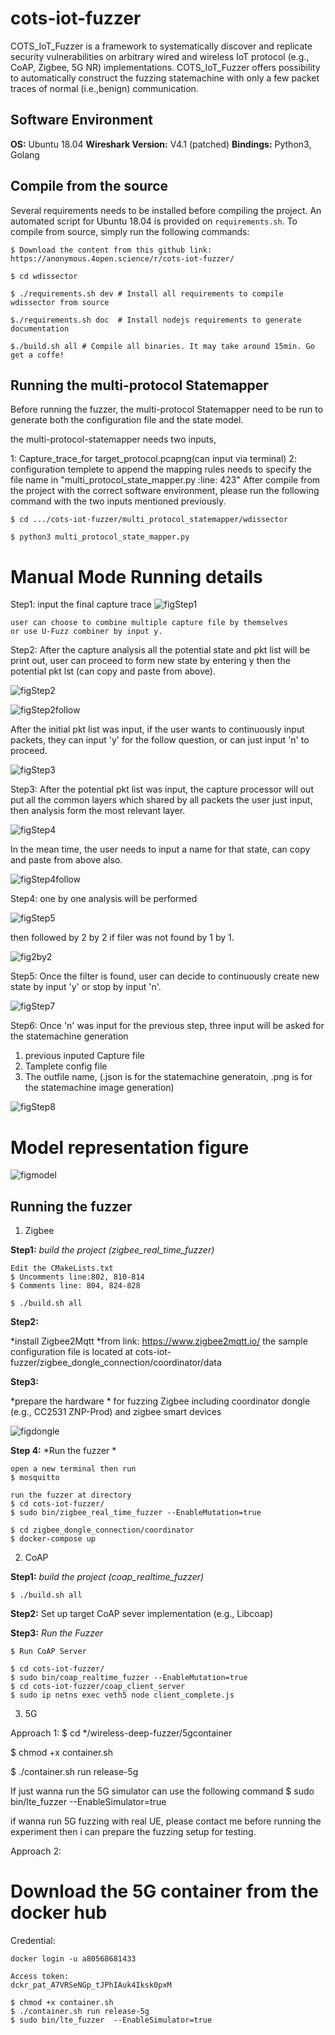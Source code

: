 # cots-iot-fuzzer
COTS_IoT_Fuzzer is a framework to systematically discover and replicate security vulnerabilities on arbitrary wired and wireless IoT protocol (e.g., CoAP, Zigbee, 5G NR) implementations. COTS_IoT_Fuzzer offers possibility to automatically construct the fuzzing statemachine with only a few packet traces of normal (i.e.,benign) communication. 

## Software Environment
**OS:** Ubuntu 18.04
**Wireshark Version:** V4.1 (patched)
**Bindings:** Python3, Golang

## Compile from the source
Several requirements needs to be installed before compiling the project. An automated script for Ubuntu 18.04 is provided on `requirements.sh`. To compile from source, simply run the following commands:
```
$ Download the content from this github link:
https://anonymous.4open.science/r/cots-iot-fuzzer/

$ cd wdissector

$ ./requirements.sh dev # Install all requirements to compile wdissector from source

$./requirements.sh doc  # Install nodejs requirements to generate documentation

$./build.sh all # Compile all binaries. It may take around 15min. Go get a coffe!
```

## Running the multi-protocol Statemapper
Before running the fuzzer, the multi-protocol Statemapper need to be run to generate both the configuration file and the state model.

the multi-protocol-statemapper needs two inputs,

1: Capture_trace_for target_protocol.pcapng(can input via terminal)
2: configuration templete to append the mapping rules needs to specify the file name in "multi_protocol_state_mapper.py :line: 423"
After compile from the project with the correct software environment, please run the following command with the two inputs mentioned previously.
```
$ cd .../cots-iot-fuzzer/multi_protocol_statemapper/wdissector

$ python3 multi_protocol_state_mapper.py
```

# Manual Mode Running details

Step1: input the final capture trace
![figStep1](figs/Step1.png "title-1")
```
user can choose to combine multiple capture file by themselves
or use U-Fuzz combiner by input y.
```

Step2: After the capture analysis all the potential state and pkt list 
will be print out, user can proceed to form new state by entering y then the 
potential pkt lst (can copy and paste from above).

![figStep2](figs/step2.png "title-2")

![figStep2follow](figs/Step2_follow.png "title-2follow")

After the initial pkt list was input, if the user wants to continuously input packets,
they can input 'y' for the follow question, or can just input 'n' to proceed.

![figStep3](figs/step3.png "title-3")

Step3: After the potential pkt list was input, the capture processor will out put all the 
common layers which shared by all packets the user just input, then analysis form the most 
relevant layer.

![figStep4](figs/step4.png "title-4")

In the mean time, the user needs to input a name for that state, can copy and paste from above also.

![figStep4follow](figs/Step4_follow.png "title-4follow")

Step4: one by one analysis will be performed

![figStep5](figs/step5.png "title-5")

then followed by 2 by 2 if filer was not found by 1 by 1.

![fig2by2](figs/twobytwo.png "title-6")

Step5: Once the filter is found, user can decide to continuously create new state by input 
'y' or stop by input 'n'.

![figStep7](figs/step5.png "title-7")

Step6: Once 'n' was input for the previous step, three input will be asked for the statemachine 
generation

1. previous inputed Capture file 
2. Tamplete config file
3. The outfile name, (.json is for the statemachine generatoin, .png is for the statemachine image generation)

![figStep8](figs/Step8.png "title-8")



# Model representation figure
![figmodel](figs/model-fig.png "title-7")




## Running the fuzzer
1. Zigbee

**Step1:**
*build the project (zigbee_real_time_fuzzer)*

```
Edit the CMakeLists.txt
$ Uncomments line:802, 810-814
$ Comments line: 804, 824-828

$ ./build.sh all

```
**Step2:**

*install Zigbee2Mqtt *from link: https://www.zigbee2mqtt.io/
the sample configuration file is located at 
cots-iot-fuzzer/zigbee_dongle_connection/coordinator/data

**Step3:**

*prepare the hardware * for fuzzing Zigbee including coordinator dongle (e.g., CC2531 ZNP-Prod)
and zigbee smart devices 

![figdongle](figs/zigbeedongle.jpg "title-8")

**Step 4:**
*Run the fuzzer *

```
open a new terminal then run 
$ mosquitto

run the fuzzer at directory
$ cd cots-iot-fuzzer/
$ sudo bin/zigbee_real_time_fuzzer --EnableMutation=true

$ cd zigbee_dongle_connection/coordinator
$ docker-compose up
```

2. CoAP

**Step1:**
*build the project (coap_realtime_fuzzer)*
```
$ ./build.sh all

```
**Step2:**
Set up target CoAP sever implementation (e.g., Libcoap)

**Step3:**
*Run the Fuzzer*
```
$ Run CoAP Server

$ cd cots-iot-fuzzer/
$ sudo bin/coap_realtime_fuzzer --EnableMutation=true
$ cd cots-iot-fuzzer/coap_client_server
$ sudo ip netns exec veth5 node client_complete.js
```
3. 5G

Approach 1:
$ cd */wireless-deep-fuzzer/5gcontainer

$ chmod +x container.sh

$ ./container.sh run release-5g

If just wanna run the 5G simulator can use the following command
$ sudo bin/lte_fuzzer --EnableSimulator=true

if wanna run 5G fuzzing with real UE, please contact me before running the experiment then i can prepare the fuzzing setup for testing.

Approach 2: 
# Download the 5G container from the docker hub
Credential: 
```
docker login -u a80568681433

Access token:
dckr_pat_A7VRSeNGp_tJPhIAuk4Iksk0pxM
```
```
$ chmod +x container.sh
$ ./container.sh run release-5g
$ sudo bin/lte_fuzzer  --EnableSimulator=true
```
